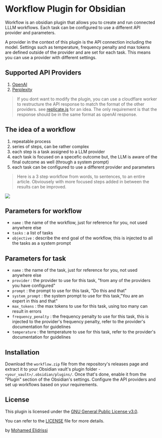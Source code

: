# Workflow Plugin for Obsidian

Workflow is an obsidian plugin that allows you to create and run connected LLLM workflows. Each task can be configured to use a different API provider and parameters. 

A provider in the context of this plugin is the API connection including the model. Settings such as temperature, frequency penalty and max tokens are defined outside of the provider and are set for each task. This means you can use a provider with different settings.

## Supported API Providers
1. [OpenAI](https://openai.com/)
2. [Perplexity](https://perplexity.ai/)

>If you dont want to modify the plugin, you can use a cloudflare worker to restructure the API response to match the format of the other providers. see [replicate.js](replicate.js) for an idea. The only requirement is that the response should be in the same format as openAI response.

## The idea of a workflow

1. repeatable process
2. series of steps, can be rather complex
3. each step is a task assigned to a LLM provider
4. each task is focused on a specefic outcome but, the LLM is aware of the final outcome as well (through a system prompt)
5. each task can be configured to use a different provider and parameters

> Here is a 3 step workflow from words, to sentences, to an entire article. Obviousely with more focused steps added in between the results can be improved.

![](.README_images/maldives.gif)

## Parameters for workflow
- `name` : the name of the workflow, just for reference for you, not used anywhere else
- `tasks` : a list of tasks
- `objective` : describe the end goal of the workflow, this is injected to all the tasks as a system prompt

## Parameters for task
- `name` : the name of the task, just for reference for you, not used anywhere else
- `provider` : the provider to use for this task, "from any of the providers you have configured"
- `prompt` : the prompt to use for this task, "Do this and that"
- `system_prompt` : the system prompt to use for this task,"You are an expert in this and that"
- `max_tokens` : the max tokens to use for this task, using too many can result in errors
- `frequency_penalty` : the frequency penalty to use for this task, this is injected to the provider's frequency penalty, refer to the provider's documentation for guidelines
- `temperature` : the temperature to use for this task, refer to the provider's documentation for guidelines


## Installation

Download the `workflow.zip` file from the repository's releases page and extract it to your Obsidian vault's plugin folder - `<your_vault>/.obsidian/plugins/`. Once that's done, enable it from the "Plugin" section of the Obsidian's settings. Configure the API providers and set up workflows based on your requirements.

## License

This plugin is licensed under the [GNU General Public License v3.0](https://www.gnu.org/licenses/gpl-3.0.en.html).

You can refer to the [LICENSE](LICENSE) file for more details.

by [Mohamed Elidrissi](https://fauzaanu.com)






